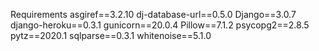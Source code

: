 Requirements
asgiref==3.2.10
dj-database-url==0.5.0
Django==3.0.7
django-heroku==0.3.1
gunicorn==20.0.4
Pillow==7.1.2
psycopg2==2.8.5
pytz==2020.1
sqlparse==0.3.1
whitenoise==5.1.0
